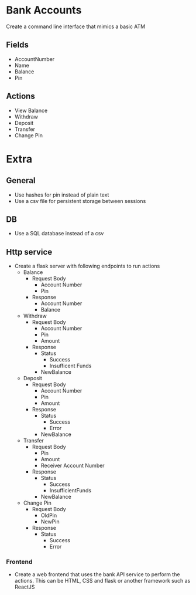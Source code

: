 
# Bank Accounts
Create a command line interface that mimics a basic ATM 
## Fields
- AccountNumber
- Name
- Balance
- Pin

## Actions
- View Balance
- Withdraw
- Deposit
- Transfer
- Change Pin

# Extra
## General
- Use hashes for pin instead of plain text 
- Use a csv file for persistent storage between sessions

## DB
- Use a SQL database instead of a csv

## Http service
- Create a flask server with following endpoints to run actions
    - Balance
        - Request Body 
            - Account Number
            - Pin
        - Response
            - Account Number
            - Balance
    - Withdraw
        - Request Body 
            - Account Number
            - Pin
            - Amount
        - Response
            - Status
                - Success
                - Insufficent Funds
            - NewBalance
    - Deposit
        - Request Body 
            - Account Number
            - Pin
            - Amount
        - Response
            - Status
                - Success
                - Error
            - NewBalance
    - Transfer
        - Request Body 
            - Pin
            - Amount
            - Receiver Account Number
        - Response
            - Status
                - Success
                - InsufficientFunds
            - NewBalance
    - Change Pin
        - Request Body 
            - OldPin
            - NewPin
        - Response
            - Status
                - Success
                - Error

### Frontend
- Create a web frontend that uses the bank API service to perform the actions. This can be HTML, CSS and flask or another framework such as ReactJS

